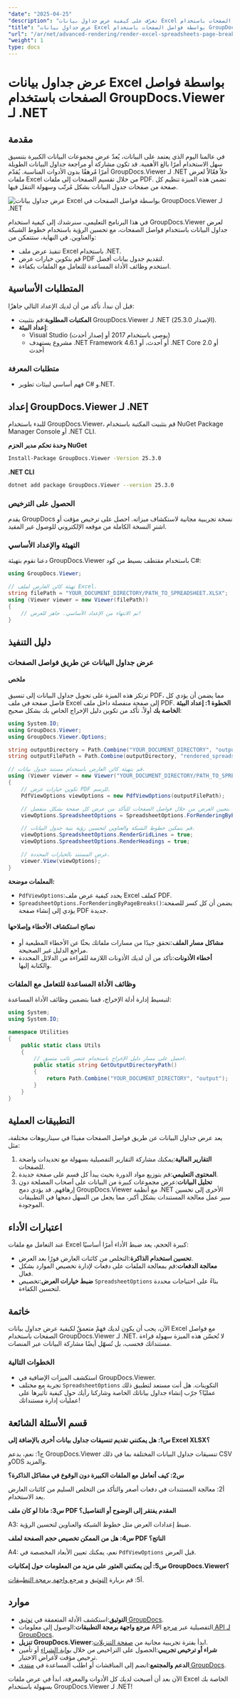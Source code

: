 ```yaml
---
"date": "2025-04-25"
"description": "تعرّف على كيفية عرض جداول بيانات Excel باستخدام فواصل الصفحات باستخدام GroupDocs.Viewer لـ .NET. حسّن إدارة مستنداتك بملفات PDF واضحة، وحسّن عرض البيانات."
"title": "عرض جداول بيانات Excel بواسطة فواصل الصفحات باستخدام GroupDocs.Viewer لـ .NET"
"url": "/ar/net/advanced-rendering/render-excel-spreadsheets-page-breaks-groupdocs-viewer-net/"
"weight": 1
type: docs
---
```

# عرض جداول بيانات Excel بواسطة فواصل الصفحات باستخدام GroupDocs.Viewer لـ .NET

## مقدمة
في عالمنا اليوم الذي يعتمد على البيانات، يُعدّ عرض مجموعات البيانات الكبيرة بتنسيق سهل الاستخدام أمرًا بالغ الأهمية. قد تكون مشاركة أو مراجعة جداول البيانات الطويلة أمرًا مُرهقًا بدون الأدوات المناسبة. يُقدّم GroupDocs.Viewer لـ .NET حلاً فعّالاً لعرض ملفات Excel من خلال تقسيم الصفحات إلى ملفات PDF. تضمن هذه الميزة تنظيم كل صفحة من صفحات جدول البيانات بشكل مُرتّب وسهولة التنقل فيها.

![عرض جداول بيانات Excel بواسطة فواصل الصفحات في GroupDocs.Viewer لـ .NET](/viewer/advanced-rendering/render-excel-spreadsheets-page-breaks-img.png)

في هذا البرنامج التعليمي، سنرشدك إلى كيفية استخدام GroupDocs.Viewer لعرض جداول البيانات باستخدام فواصل الصفحات، مع تحسين الرؤية باستخدام خطوط الشبكة والعناوين. في النهاية، ستتمكن من:
- تنفيذ عرض ملف Excel باستخدام .NET.
- قم بتكوين خيارات عرض PDF لتقديم جدول بيانات أفضل.
- استخدم وظائف الأداة المساعدة للتعامل مع الملفات بكفاءة.

## المتطلبات الأساسية
قبل أن نبدأ، تأكد من أن لديك الإعداد التالي جاهزًا:
- **المكتبات المطلوبة**:قم بتثبيت GroupDocs.Viewer لـ .NET (الإصدار 25.3.0).
- **إعداد البيئة**:
  - Visual Studio (يوصى باستخدام 2017 أو إصدار أحدث)
  - مشروع يستهدف .NET Framework 4.6.1 أو أحدث، أو .NET Core 2.0 أو أحدث
### متطلبات المعرفة
- فهم أساسي لبيئات تطوير C# و.NET.

## إعداد GroupDocs.Viewer لـ .NET
للبدء باستخدام GroupDocs.Viewer، قم بتثبيت المكتبة باستخدام NuGet Package Manager Console أو .NET CLI.

**وحدة تحكم مدير الحزم NuGet**
```bash
Install-Package GroupDocs.Viewer -Version 25.3.0
```

**.NET CLI**
```bash
dotnet add package GroupDocs.Viewer --version 25.3.0
```

### الحصول على الترخيص
يقدم GroupDocs نسخة تجريبية مجانية لاستكشاف ميزاته. احصل على ترخيص مؤقت أو اشترِ النسخة الكاملة من موقعه الإلكتروني للوصول غير المقيد.

### التهيئة والإعداد الأساسي
دعنا نقوم بتهيئة GroupDocs.Viewer باستخدام مقتطف بسيط من كود C#:
```csharp
using GroupDocs.Viewer;

// تهيئة كائن العارض لملف Excel.
string filePath = "YOUR_DOCUMENT_DIRECTORY/PATH_TO_SPREADSHEET.XLSX";
using (Viewer viewer = new Viewer(filePath))
{
    // تم الانتهاء من الإعداد الأساسي. جاهز للعرض!
}
```

## دليل التنفيذ
### عرض جداول البيانات عن طريق فواصل الصفحات
#### ملخص
ترتكز هذه الميزة على تحويل جداول البيانات إلى تنسيق PDF، مما يضمن أن يؤدي كل فاصل صفحة في ملف Excel إلى صفحة منفصلة داخل ملف PDF.
**الخطوة 1: إعداد البيئة الخاصة بك**
أولاً، تأكد من تكوين دليل الإخراج الخاص بك بشكل صحيح:
```csharp
using System.IO;
using GroupDocs.Viewer;
using GroupDocs.Viewer.Options;

string outputDirectory = Path.Combine("YOUR_DOCUMENT_DIRECTORY", "output");
string outputFilePath = Path.Combine(outputDirectory, "rendered_spreadsheet_by_page_breaks.pdf");

// قم بتهيئة كائن العارض باستخدام مستند جدول بيانات.
using (Viewer viewer = new Viewer("YOUR_DOCUMENT_DIRECTORY/PATH_TO_SPREADSHEET.XLSX"))
{
    // تكوين خيارات عرض PDF للرسم.
    PdfViewOptions viewOptions = new PdfViewOptions(outputFilePath);

    // قم بتعيين العرض من خلال فواصل الصفحات للتأكد من عرض كل صفحة بشكل منفصل.
    viewOptions.SpreadsheetOptions = SpreadsheetOptions.ForRenderingByPageBreaks();

    // قم بتمكين خطوط الشبكة والعناوين لتحسين رؤية بنية جدول البيانات.
    viewOptions.SpreadsheetOptions.RenderGridLines = true;
    viewOptions.SpreadsheetOptions.RenderHeadings = true;

    // عرض المستند بالخيارات المحددة.
    viewer.View(viewOptions);
}
```
**المعلمات موضحة:**
- `PdfViewOptions`:يحدد كيفية عرض ملف Excel كملف PDF.
- `SpreadsheetOptions.ForRenderingByPageBreaks()`:يضمن أن كل كسر للصفحة يؤدي إلى إنشاء صفحة PDF جديدة.
#### نصائح استكشاف الأخطاء وإصلاحها
- **مشاكل مسار الملف**:تحقق جيدًا من مسارات ملفاتك بحثًا عن الأخطاء المطبعية أو مراجع الدليل غير الصحيحة.
- **أخطاء الأذونات**:تأكد من أن لديك الأذونات اللازمة للقراءة من الدلائل المحددة والكتابة إليها.
### وظائف الأداة المساعدة للتعامل مع الملفات
لتبسيط إدارة أدلة الإخراج، قمنا بتضمين وظائف الأداة المساعدة:
```csharp
using System;
using System.IO;

namespace Utilities
{
    public static class Utils
    {
        // احصل على مسار دليل الإخراج باستخدام عنصر نائب متسق.
        public static string GetOutputDirectoryPath()
        {
            return Path.Combine("YOUR_DOCUMENT_DIRECTORY", "output");
        }
    }
}
```
## التطبيقات العملية
يعد عرض جداول البيانات عن طريق فواصل الصفحات مفيدًا في سيناريوهات مختلفة، مثل:
1. **التقارير المالية**:يمكنك مشاركة التقارير التفصيلية بسهولة مع تحديدات واضحة للصفحات.
2. **المحتوى التعليمي**:قم بتوزيع مواد الدورة بحيث يبدأ كل قسم على صفحة جديدة.
3. **تحليل البيانات**:عرض مجموعات كبيرة من البيانات على أصحاب المصلحة دون إرهاقهم.
قد يؤدي دمج GroupDocs.Viewer مع أنظمة .NET الأخرى إلى تحسين سير عمل معالجة المستندات بشكل أكبر، مما يجعل من السهل دمجها في التطبيقات الموجودة.
## اعتبارات الأداء
عند التعامل مع ملفات Excel كبيرة الحجم، يعد ضبط الأداء أمرًا أساسيًا:
- **تحسين استخدام الذاكرة**:التخلص من كائنات العارض فورًا بعد العرض.
- **معالجة الدفعات**:قم بمعالجة الملفات على دفعات لإدارة تخصيص الموارد بشكل فعال.
- **ضبط خيارات العرض**:تخصيص `SpreadsheetOptions` بناءً على احتياجات محددة لتحسين الكفاءة.
## خاتمة
الآن، يجب أن يكون لديك فهمٌ متعمقٌ لكيفية عرض جداول بيانات Excel مع فواصل الصفحات باستخدام GroupDocs.Viewer لـ .NET. لا تُحسّن هذه الميزة سهولة قراءة مستنداتك فحسب، بل تُسهّل أيضًا مشاركة البيانات عبر المنصات.
### الخطوات التالية
- استكشف الميزات الإضافية في GroupDocs.Viewer.
- تجربة مع مختلف `SpreadsheetOptions` التكوينات.
هل أنت مستعد لتطبيق ذلك عمليًا؟ جرّب إنشاء جداول بياناتك الخاصة وشاركنا رأيك حول كيفية تأثيرها على عمليات إدارة مستنداتك!

## قسم الأسئلة الشائعة

**س1: هل يمكنني تقديم تنسيقات جداول بيانات أخرى بالإضافة إلى Excel XLSX؟**

ج1: نعم، يدعم GroupDocs.Viewer تنسيقات جداول البيانات المختلفة بما في ذلك CSV وODS والمزيد.

**س2: كيف أتعامل مع الملفات الكبيرة دون الوقوع في مشاكل الذاكرة؟**

أ2: معالجة المستندات في دفعات أصغر والتأكد من التخلص السليم من كائنات العارض بعد الاستخدام.

**س3: ماذا لو كان ملف PDF المقدم يفتقر إلى الوضوح أو التفاصيل؟**

A3: ضبط إعدادات العرض مثل خطوط الشبكة والعناوين لتحسين الرؤية.

**س4: هل من الممكن تخصيص حجم الصفحة لملف PDF الناتج؟**

A4: نعم، يمكنك تعيين الأبعاد المخصصة في `PdfViewOptions` قبل العرض.

**س5: أين يمكنني العثور على مزيد من المعلومات حول إمكانيات GroupDocs.Viewer؟**

أ5: قم بزيارة [التوثيق](https://docs.groupdocs.com/viewer/net/) و [مرجع واجهة برمجة التطبيقات](https://reference.groupdocs.com/viewer/net/).

## موارد
- **التوثيق**:استكشف الأدلة المتعمقة في [توثيق GroupDocs](https://docs.groupdocs.com/viewer/net/).
- **مرجع واجهة برمجة التطبيقات**:الوصول إلى معلومات API التفصيلية عبر [مرجع API لـ GroupDocs](https://reference.groupdocs.com/viewer/net/).
- **تنزيل GroupDocs.Viewer**:ابدأ بفترة تجريبية مجانية من [صفحة التنزيلات](https://releases.groupdocs.com/viewer/net/).
- **شراء أو ترخيص تجريبي**:الحصول على التراخيص من خلال [بوابة الشراء](https://purchase.groupdocs.com/buy) أو تأمين ترخيص مؤقت لأغراض الاختبار.
- **الدعم والمجتمع**:انضم إلى المناقشات أو اطلب المساعدة في [منتدى GroupDocs](https://forum.groupdocs.com/c/viewer/9).

الآن بعد أن أصبحت لديك كل الأدوات والمعرفة، ابدأ في عرض ملفات Excel الخاصة بك بسهولة باستخدام GroupDocs.Viewer لـ .NET!